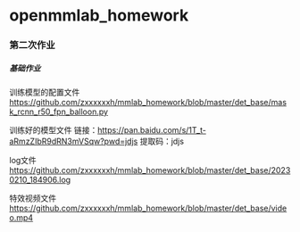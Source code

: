 # openmmlab_homework
### 第二次作业
##### 基础作业
训练模型的配置文件   https://github.com/zxxxxxxh/mmlab_homework/blob/master/det_base/mask_rcnn_r50_fpn_balloon.py

训练好的模型文件   链接：https://pan.baidu.com/s/1T_t-aRmzZIbR9dRN3mVSqw?pwd=jdjs 
提取码：jdjs

log文件   https://github.com/zxxxxxxh/mmlab_homework/blob/master/det_base/20230210_184906.log

特效视频文件   https://github.com/zxxxxxxh/mmlab_homework/blob/master/det_base/video.mp4
